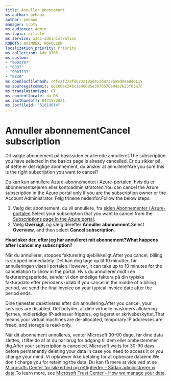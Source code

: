 ```yaml
---
title: Annuller abonnement
ms.author: pebaum
author: pebaum
manager: scotv
ms.audience: Admin
ms.topic: article
ms.service: o365-administration
ROBOTS: NOINDEX, NOFOLLOW
localization_priority: Priority
ms.collection: Adm_O365
ms.custom:
- "9003797"
- "6837"
- "9003797"
- "6839"
ms.openlocfilehash: c4fc2f27afd623218ad413d8738ba9d9ea8d6115
ms.sourcegitcommit: 8bc60ec34bc1e40685e3976576e04a2623f63a7c
ms.translationtype: HT
ms.contentlocale: da-DK
ms.lasthandoff: 04/15/2021
ms.locfileid: "51819614"
---
```

# <a name="cancel-subscription"></a><span data-ttu-id="b2a9c-102">Annuller abonnement</span><span class="sxs-lookup"><span data-stu-id="b2a9c-102">Cancel subscription</span></span>

<span data-ttu-id="b2a9c-103">Dit valgte abonnement på basissiden er allerede annulleret.</span><span class="sxs-lookup"><span data-stu-id="b2a9c-103">The subscription you have selected in the basics page is already cancelled.</span></span> <span data-ttu-id="b2a9c-104">Er du sikker på, at dette er det rigtige abonnement, du ønsker at annullere?</span><span class="sxs-lookup"><span data-stu-id="b2a9c-104">Are you sure this is the right subscription you want to cancel?</span></span>

<span data-ttu-id="b2a9c-105">Du kan kun annullere Azure-abonnementet i Azure-portalen, hvis du er abonnementsejeren eller kontoadministratoren.</span><span class="sxs-lookup"><span data-stu-id="b2a9c-105">You can cancel the Azure subscription in the Azure portal only if you are the subscription owner or the Account Administrator.</span></span> <span data-ttu-id="b2a9c-106">Følg trinene nedenfor.</span><span class="sxs-lookup"><span data-stu-id="b2a9c-106">Follow the below steps.</span></span>

1. <span data-ttu-id="b2a9c-107">Vælg det abonnement, du vil annullere, fra [siden Abonnementer i Azure-portalen](https://ms.portal.azure.com/#blade/Microsoft_Azure_Billing/SubscriptionsBlade).</span><span class="sxs-lookup"><span data-stu-id="b2a9c-107">Select your subscription that you want to cancel from the [Subscriptions page in the Azure portal](https://ms.portal.azure.com/#blade/Microsoft_Azure_Billing/SubscriptionsBlade).</span></span>
2. <span data-ttu-id="b2a9c-108">Vælg **Oversigt**, og vælg derefter **Annuller abonnement**.</span><span class="sxs-lookup"><span data-stu-id="b2a9c-108">Select **Overview**, and then select **Cancel subscription**.</span></span>

<span data-ttu-id="b2a9c-109">**Hvad sker der, efter jeg har annulleret mit abonnement?**</span><span class="sxs-lookup"><span data-stu-id="b2a9c-109">**What happens after I cancel my subscription?**</span></span>

<span data-ttu-id="b2a9c-110">Når du annullerer, stoppes fakturering øjeblikkeligt.</span><span class="sxs-lookup"><span data-stu-id="b2a9c-110">After you cancel, billing is stopped immediately.</span></span> <span data-ttu-id="b2a9c-111">Det kan dog tage op til 10 minutter, før annulleringen vises i portalen.</span><span class="sxs-lookup"><span data-stu-id="b2a9c-111">However, it can take up to 10 minutes for the cancellation to show in the portal.</span></span> <span data-ttu-id="b2a9c-112">Hvis du annullerer midt i en faktureringsperiode, sender vi den endelige faktura på din typiske fakturadato efter periodens udløb.</span><span class="sxs-lookup"><span data-stu-id="b2a9c-112">If you cancel in the middle of a billing period, we send the final invoice on your typical invoice date after the period ends.</span></span>

<span data-ttu-id="b2a9c-113">Dine tjenester deaktiveres efter din annullering.</span><span class="sxs-lookup"><span data-stu-id="b2a9c-113">After you cancel, your services are disabled.</span></span> <span data-ttu-id="b2a9c-114">Det betyder, at dine virtuelle maskiners allokering fjernes, midlertidige IP-adresser frigøres, og lageret er skrivebeskyttet.</span><span class="sxs-lookup"><span data-stu-id="b2a9c-114">That means your virtual machines are de-allocated, temporary IP addresses are freed, and storage is read-only.</span></span>

<span data-ttu-id="b2a9c-115">Når dit abonnement annulleres, venter Microsoft 30-90 dage, før dine data slettes, i tilfælde af at du har brug for adgang til dem eller ombestemmer dig.</span><span class="sxs-lookup"><span data-stu-id="b2a9c-115">After your subscription is canceled, Microsoft waits for 30-90 days before permanently deleting your data in case you need to access it or you change your mind.</span></span> <span data-ttu-id="b2a9c-116">Vi opkræver ikke betaling for at opbevare dataene.</span><span class="sxs-lookup"><span data-stu-id="b2a9c-116">We don't charge you for retaining the data.</span></span> <span data-ttu-id="b2a9c-117">Du kan få mere at vide ved at se [Microsofts Center for sikkerhed og rettigheder – Sådan administrerer vi data](https://www.microsoft.com/trust-center/privacy/data-management#leave).</span><span class="sxs-lookup"><span data-stu-id="b2a9c-117">To learn more, see [Microsoft Trust Center - How we manage your data](https://www.microsoft.com/trust-center/privacy/data-management#leave).</span></span>

